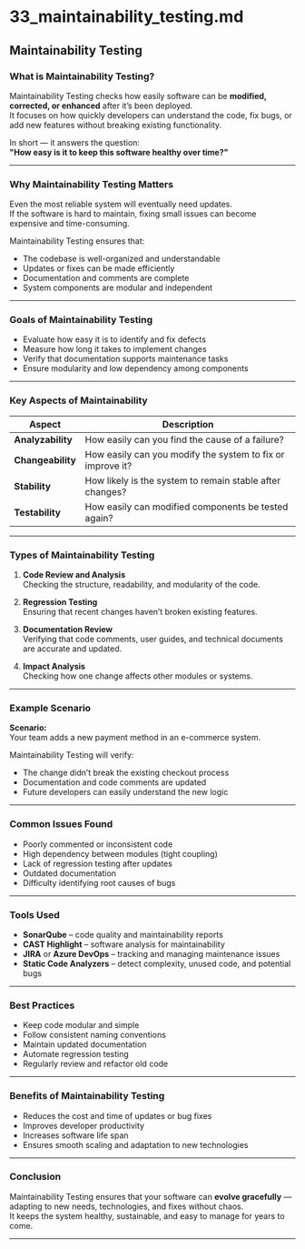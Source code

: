 # 33_maintainability_testing.md

## Maintainability Testing

### What is Maintainability Testing?
Maintainability Testing checks how easily software can be **modified, corrected, or enhanced** after it’s been deployed.  
It focuses on how quickly developers can understand the code, fix bugs, or add new features without breaking existing functionality.

In short — it answers the question:  
**"How easy is it to keep this software healthy over time?"**

---

### Why Maintainability Testing Matters
Even the most reliable system will eventually need updates.  
If the software is hard to maintain, fixing small issues can become expensive and time-consuming.

Maintainability Testing ensures that:
- The codebase is well-organized and understandable  
- Updates or fixes can be made efficiently  
- Documentation and comments are complete  
- System components are modular and independent  

---

### Goals of Maintainability Testing
- Evaluate how easy it is to identify and fix defects  
- Measure how long it takes to implement changes  
- Verify that documentation supports maintenance tasks  
- Ensure modularity and low dependency among components  

---

### Key Aspects of Maintainability
| Aspect | Description |
|---------|--------------|
| **Analyzability** | How easily can you find the cause of a failure? |
| **Changeability** | How easily can you modify the system to fix or improve it? |
| **Stability** | How likely is the system to remain stable after changes? |
| **Testability** | How easily can modified components be tested again? |

---

### Types of Maintainability Testing
1. **Code Review and Analysis**  
   Checking the structure, readability, and modularity of the code.

2. **Regression Testing**  
   Ensuring that recent changes haven’t broken existing features.

3. **Documentation Review**  
   Verifying that code comments, user guides, and technical documents are accurate and updated.

4. **Impact Analysis**  
   Checking how one change affects other modules or systems.

---

### Example Scenario
**Scenario:**  
Your team adds a new payment method in an e-commerce system.  

Maintainability Testing will verify:
- The change didn’t break the existing checkout process  
- Documentation and code comments are updated  
- Future developers can easily understand the new logic  

---

### Common Issues Found
- Poorly commented or inconsistent code  
- High dependency between modules (tight coupling)  
- Lack of regression testing after updates  
- Outdated documentation  
- Difficulty identifying root causes of bugs  

---

### Tools Used
- **SonarQube** – code quality and maintainability reports  
- **CAST Highlight** – software analysis for maintainability  
- **JIRA** or **Azure DevOps** – tracking and managing maintenance issues  
- **Static Code Analyzers** – detect complexity, unused code, and potential bugs  

---

### Best Practices
- Keep code modular and simple  
- Follow consistent naming conventions  
- Maintain updated documentation  
- Automate regression testing  
- Regularly review and refactor old code  

---

### Benefits of Maintainability Testing
- Reduces the cost and time of updates or bug fixes  
- Improves developer productivity  
- Increases software life span  
- Ensures smooth scaling and adaptation to new technologies  

---

### Conclusion
Maintainability Testing ensures that your software can **evolve gracefully** — adapting to new needs, technologies, and fixes without chaos.  
It keeps the system healthy, sustainable, and easy to manage for years to come.

---
